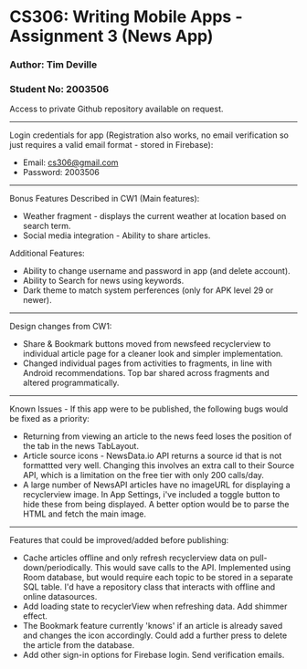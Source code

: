 # CS306: Writing Mobile Apps - Assignment 3 (News App)

### Author: Tim Deville
### Student No: 2003506

Access to private Github repository available on request.
___

Login credentials for app (Registration also works, no email verification so just requires a valid email format - stored in Firebase):

* Email: cs306@gmail.com
* Password: 2003506
___

Bonus Features
Described in CW1 (Main features):
* Weather fragment - displays the current weather at location based on search term.
* Social media integration - Ability to share articles.

 Additional Features:
* Ability to change username and password in app (and delete account).
* Ability to Search for news using keywords.
* Dark theme to match system perferences (only for APK level 29 or newer).
___

Design changes from CW1:
* Share & Bookmark buttons moved from newsfeed recyclerview to individual article page for a cleaner look and simpler implementation.
* Changed individual pages from activities to fragments, in line with Android recommendations. Top bar shared across fragments and altered programmatically.
___

Known Issues - If this app were to be published, the following bugs would be fixed as a priority:
* Returning from viewing an article to the news feed loses the position of the tab in the news TabLayout. 
* Article source icons - NewsData.io API returns a source id that is not formattted very well. Changing this involves an extra call to their Source API, which is a limitation on the free tier with only 200 calls/day.
* A large number of NewsAPI articles have no imageURL for displaying a recyclerview image. In App Settings, i've included a toggle button to hide these from being displayed. A better option would be to parse the HTML and fetch the main image.
___

Features that could be improved/added before publishing:
* Cache articles offline and only refresh recyclerview data on pull-down/periodically. This would save calls to the API. Implemented using Room database, but would require each topic to be stored in a separate SQL table. I'd have a repository class that interacts with offline and online datasources.
* Add loading state to recyclerView when refreshing data. Add shimmer effect.
* The Bookmark feature currently 'knows' if an article is already saved and changes the icon accordingly. Could add a further press to delete the article from the database.
* Add other sign-in options for Firebase login. Send verification emails.
